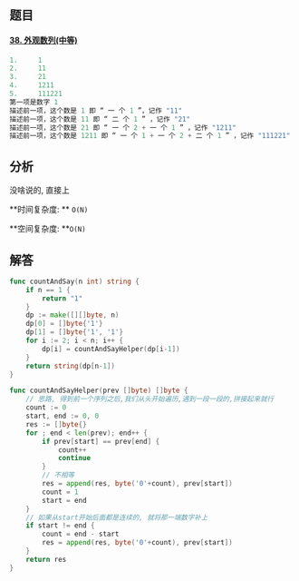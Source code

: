 ## 题目

#### [38. 外观数列(中等)](https://leetcode-cn.com/problems/count-and-say/)

```go
1.     1
2.     11
3.     21
4.     1211
5.     111221
第一项是数字 1 
描述前一项，这个数是 1 即 “ 一 个 1 ”，记作 "11"
描述前一项，这个数是 11 即 “ 二 个 1 ” ，记作 "21"
描述前一项，这个数是 21 即 “ 一 个 2 + 一 个 1 ” ，记作 "1211"
描述前一项，这个数是 1211 即 “ 一 个 1 + 一 个 2 + 二 个 1 ” ，记作 "111221"
```



## 分析

没啥说的, 直接上

**时间复杂度: ** `O(N)`

**空间复杂度:  **`O(N)`

## 解答

```go
func countAndSay(n int) string {
	if n == 1 {
		return "1"
	}
	dp := make([][]byte, n)
	dp[0] = []byte{'1'}
	dp[1] = []byte{'1', '1'}
	for i := 2; i < n; i++ {
		dp[i] = countAndSayHelper(dp[i-1])
	}
	return string(dp[n-1])
}

func countAndSayHelper(prev []byte) []byte {
	// 思路, 得到前一个序列之后,我们从头开始遍历,遇到一段一段的,拼接起来就行
	count := 0
	start, end := 0, 0
	res := []byte{}
	for ; end < len(prev); end++ {
		if prev[start] == prev[end] {
			count++
			continue
		}
		// 不相等
		res = append(res, byte('0'+count), prev[start])
		count = 1
		start = end
	}
	// 如果从start开始后面都是连续的, 就将那一端数字补上
	if start != end {
		count = end - start
		res = append(res, byte('0'+count), prev[start])
	}
	return res
}
```

